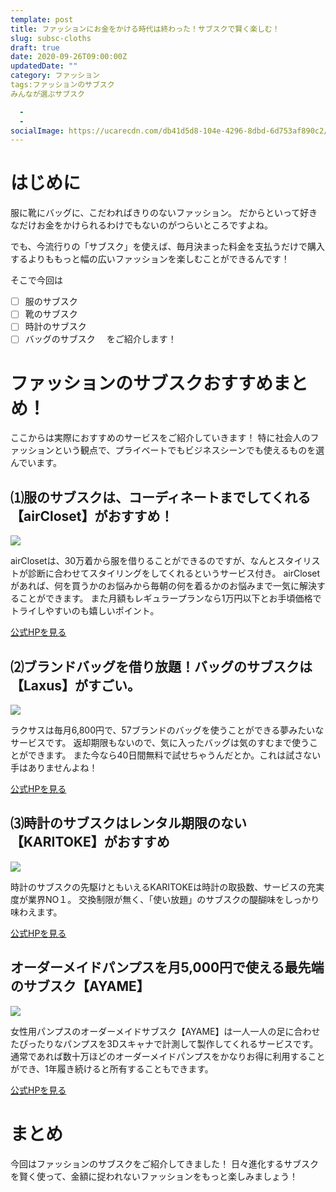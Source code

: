 ```yaml
---
template: post
title: ファッションにお金をかける時代は終わった！サブスクで賢く楽しむ！
slug: subsc-cloths
draft: true
date: 2020-09-26T09:00:00Z
updatedDate: ""
category: ファッション
tags:ファッションのサブスク
みんなが選ぶサブスク

  - 
  - 
socialImage: https://ucarecdn.com/db41d5d8-104e-4296-8dbd-6d753af890c2/
---
```


# はじめに

服に靴にバッグに、こだわればきりのないファッション。
だからといって好きなだけお金をかけられるわけでもないのがつらいところですよね。

でも、今流行りの「サブスク」を使えば、毎月決まった料金を支払うだけで購入するよりももっと幅の広いファッションを楽しむことができるんです！

そこで今回は
- [ ]  服のサブスク
- [ ]  靴のサブスク
- [ ]  時計のサブスク
- [ ]  バッグのサブスク　
をご紹介します！

# ファッションのサブスクおすすめまとめ！
ここからは実際におすすめのサービスをご紹介していきます！
特に社会人のファッションという観点で、プライベートでもビジネスシーンでも使えるものを選んでいます。


## ⑴服のサブスクは、コーディネートまでしてくれる【airCloset】がおすすめ！

![](https://ucarecdn.com/e0b82e38-d806-4bcd-8671-8ebc0530bb02/)

airClosetは、30万着から服を借りることができるのですが、なんとスタイリストが診断に合わせてスタイリングをしてくれるというサービス付き。
airClosetがあれば、何を買うかのお悩みから毎朝の何を着るかのお悩みまで一気に解決することができます。
また月額もレギュラープランなら1万円以下とお手頃価格でトライしやすいのも嬉しいポイント。

[公式HPを見る](https://www.air-closet.com/?utm_source=google&utm_medium=cpc&utm_campaign=ad_rental&gclid=EAIaIQobChMI6_Hu_tmF7AIVkquWCh0pVQslEAAYASAAEgK0WfD_BwE#argument=aKNFcQrC&ai=a5f4c876bf13e9&cr=460650758386&kw=%2B%E6%9C%8D%20%2B%E3%82%B5%E3%83%96%E3%82%B9%E3%82%AF&nw=g&mt=b&gr=62296381858&mid=1&device=c)

## ⑵ブランドバッグを借り放題！バッグのサブスクは【Laxus】がすごい。
![](https://ucarecdn.com/1f206ef0-7b5a-430d-bdba-805597707aa7/)


ラクサスは毎月6,800円で、57ブランドのバッグを使うことができる夢みたいなサービスです。
返却期限もないので、気に入ったバッグは気のすむまで使うことができます。
また今なら40日間無料で試せちゃうんだとか。これは試さない手はありませんよね！

[公式HPを見る](https://laxus.co/)


## ⑶時計のサブスクはレンタル期限のない【KARITOKE】がおすすめ
![](https://ucarecdn.com/f6e254f7-3f65-4c7d-a614-9315657af0ea/)

時計のサブスクの先駆けともいえるKARITOKEは時計の取扱数、サービスの充実度が業界NO１。
交換制限が無く、「使い放題」のサブスクの醍醐味をしっかり味わえます。

[公式HPを見る](https://karitoke.jp/)

## オーダーメイドパンプスを月5,000円で使える最先端のサブスク【AYAME】

![](https://ucarecdn.com/8bd8a6fd-0f5c-4cc7-8be3-11553bbab47c/)

女性用パンプスのオーダーメイドサブスク【AYAME】は一人一人の足に合わせたぴったりなパンプスを3Dスキャナで計測して製作してくれるサービスです。
通常であれば数十万ほどのオーダーメイドパンプスをかなりお得に利用することができ、1年履き続けると所有することもできます。

[公式HPを見る](https://www.hana-ayame.info/)

# まとめ
今回はファッションのサブスクをご紹介してきました！
日々進化するサブスクを賢く使って、金額に捉われないファッションをもっと楽しみましょう！



